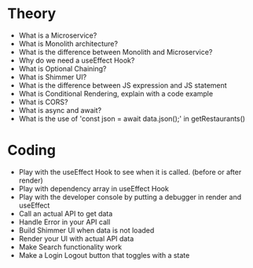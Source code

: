 # Theory
- What is a Microservice?
- What is Monolith architecture?
- What is the difference between Monolith and Microservice?
- Why do we need a useEffect Hook?
- What is Optional Chaining?
- What is Shimmer UI?
- What is the difference between JS expression and JS statement
- What is Conditional Rendering, explain with a code example
- What is CORS?
- What is async and await?
- What is the use of 'const json = await data.json();' in getRestaurants()

# Coding
- Play with the useEffect Hook to see when it is called. (before or after render)
- Play with dependency array in useEffect Hook
- Play with the developer console by putting a debugger in render and useEffect
- Call an actual API to get data
- Handle Error in your API call
- Build Shimmer Ul when data is not loaded
- Render your Ul with actual API data
- Make Search functionality work
- Make a Login Logout button that toggles with a state